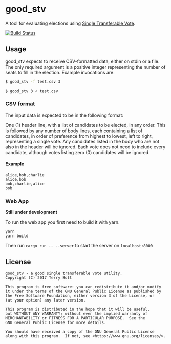 # good_stv

A tool for evaluating elections using
[Single Transferable Vote](https://en.wikipedia.org/wiki/Single_transferable_vote).

[![Build Status](https://travis-ci.org/redbrick/good_stv.svg?branch=master)](https://travis-ci.org/redbrick/good_stv)

## Usage

good_stv expects to receive CSV-formatted data, either on stdin or a file. The
only required argument is a positive integer representing the number of seats to
fill in the election. Example invocations are:

```sh
$ good_stv -f test.csv 3
```

```sh
$ good_stv 3 < test.csv
```

### CSV format

The input data is expected to be in the following format:

One (1) header line, with a list of candidates to be elected, in any order. This
is followed by any number of body lines, each containing a list of candidates,
in order of preference from highest to lowest, left to right, representing a
single vote. Any candidates listed in the body who are not also in the header
will be ignored. Each vote does not need to include every candidate, although
votes listing zero (0) candidates will be ignored.

#### Example

```csv
alice,bob,charlie
alice,bob
bob,charlie,alice
bob
```

### Web App

**Still under development**

To run the web app you first need to build it with yarn.

```shell
yarn
yarn build
```

Then run `cargo run -- --server` to start the server on `localhost:8000`

## License

```text
good_stv - a good single transferable vote utility.
Copyright (C) 2017 Terry Bolt

This program is free software: you can redistribute it and/or modify
it under the terms of the GNU General Public License as published by
the Free Software Foundation, either version 3 of the License, or
(at your option) any later version.

This program is distributed in the hope that it will be useful,
but WITHOUT ANY WARRANTY; without even the implied warranty of
MERCHANTABILITY or FITNESS FOR A PARTICULAR PURPOSE.  See the
GNU General Public License for more details.

You should have received a copy of the GNU General Public License
along with this program.  If not, see <https://www.gnu.org/licenses/>.
```
